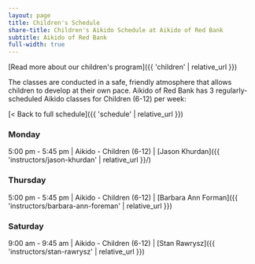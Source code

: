 ```yaml
---
layout: page
title: Children's Schedule
share-title: Children's Aikido Schedule at Aikido of Red Bank
subtitle: Aikido of Red Bank
full-width: true
---
```


[Read more about our children's program]({{ 'children' | relative_url }})

The classes are conducted in a safe, friendly atmosphere that allows children to develop at their own pace.
Aikido of Red Bank has 3 regularly-scheduled Aikido classes for Children (6-12) per week:

[< Back to full schedule]({{ 'schedule' | relative_url }})

### Monday

5:00 pm - 5:45 pm | Aikido - Children (6-12) | [Jason Khurdan]({{ 'instructors/jason-khurdan' | relative_url }}/)

### Thursday

5:00 pm - 5:45 pm | Aikido - Children (6-12) | [Barbara Ann Forman]({{ 'instructors/barbara-ann-foreman' | relative_url }})

### Saturday

9:00 am - 9:45 am | Aikido - Children (6-12) | [Stan Rawrysz]({{ 'instructors/stan-rawrysz' | relative_url }})
